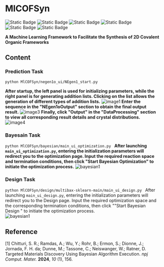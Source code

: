 
# MlCOFSyn
<img alt="Static Badge" src="https://img.shields.io/badge/c++-8.1.0-red?style=flat"> <img alt="Static Badge" src="https://img.shields.io/badge/python-3.12-blue?style=flat"> <img alt="Static Badge" src="https://img.shields.io/badge/PyQt5-green?style=flat"> <img alt="Static Badge" src="https://img.shields.io/badge/sklearn-1.4.2-black?style=flat"> <img alt="Static Badge" src="https://img.shields.io/badge/numpy-1.26.4-pink?style=flat"> <img alt="Static Badge" src="https://img.shields.io/badge/pandas-2.2.2-orange?style=flat">


**A Machine Learning Framework to Facilitate the Synthesis of 2D Covalent Organic Frameworks**

## Content
### **Prediction Task**
`python MlCOFSyn/negen1o_ui/NEgen1_start.py`

**After startup, the left panel is used for initializing parameters, while the right panel is for generating addition lists. Clicking on the list allows the generation of different types of addition lists.**
![image1](https://github.com/studentgpt/test1/blob/main/image/NEgen1o_1_2.png)
**Enter the sequence in the "NEgen1oOutput" section to obtain the final output result.**
![image3](https://github.com/studentgpt/test1/blob/3733c2ca3381163b403e7604c96d81fef48f1719/image/NEgen1o_3.png?raw=true)
**Finally, click "Output" in the "DataProcessing" section to view all corresponding result details and crystal distributions.**
![image4](https://github.com/studentgpt/test1/blob/3733c2ca3381163b403e7604c96d81fef48f1719/image/Negen1o_4.png?raw=true)

### **Bayesain Task**

`python MlCOFSyn/bayesian/main_ui_optimization.py `
**After launching `main_ui_optimization.py`, entering the initialization parameters will redirect you to the optimization page. Input the required reaction    space and termination conditions, then click "Start Bayesian Optimization" to initiate the optimization process.**
![bayesian1](https://github.com/studentgpt/test1/blob/main/image/bayesian_1.png)

### **Design Task**
`python MlCOFSyn/design/multibax-sklearn-main/main_ui_design.py `
After launching `main_ui_design.py`, entering the initialization parameters will redirect you to the Design page. Input the required optimization space and the corresponding termination conditions, then click ""Start Bayesian Design " to initiate the optimization process.	
![bayesian1](https://github.com/studentgpt/test1/blob/main/image/design1.png)


## Reference
[1] Chitturi, S. R.; Ramdas, A.; Wu, Y.; Rohr, B.; Ermon, S.; Dionne, J.; Jornada, F. H. da; Dunne, M.; Tassone, C.; Neiswanger, W.; Ratner, D. Targeted Materials Discovery Using Bayesian Algorithm Execution. _npj Comput. Mater._ **2024**, _10_ (1), 156.
